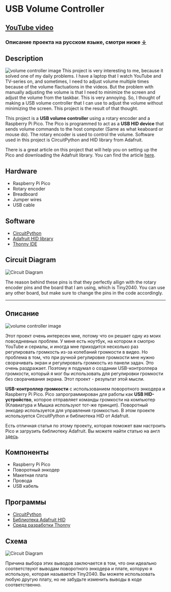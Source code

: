 # USB Volume Controller
## [YouTube video](https://youtu.be/UVcvjTeOUdU?si=tyZUI_Gg2oytaHXO)
### Описание проекта на русском языке, смотри ниже [↓](#%D0%BE%D0%BF%D0%B8%D1%81%D0%B0%D0%BD%D0%B8%D0%B5)

## Description
![volume controller image](usb_controller.jpg)
This project is very interesting to me, because it solved one of my daily problems. I have a laptop that I watch YouTube and TV-series on, and sometimes, I need to adjust volume multiple times because of the volume flactuations in the videos. But the problem with manually adjusting the volume is that I need to minimize the screen and adjust the volume from the taskbar. This is very annoying. So, I thought of making a USB volume controller that I can use to adjust the volume without minimizing the screen. This project is the result of that thought.

This project is a **USB volume controller** using a rotary encoder and a Raspberry Pi Pico. The Pico is programmed to act as a **USB HID device** that sends volume commands to the host computer (Same as what keaboard or mouse do). The rotary encoder is used to control the volume. Software used in this project is CircuitPython and HID library from Adafruit.

There is a great article on this project that will help you on setting up the Pico and downloading the Adafruit library. You can find the article [here](https://www.onetransistor.eu/2021/04/media-keys-rpi-pico-circuitpython.html?sc=1721363204924#c4698244853129018643).

## Hardware
- Raspberry Pi Pico
- Rotary encoder
- Breadboard
- Jumper wires
- USB cable

## Software
- [CircuitPython](https://circuitpython.org/board/raspberry_pi_pico/)
- [Adafruit HID library](https://github.com/adafruit/Adafruit_CircuitPython_HID/releases/tag/6.1.1)
- [Thonny IDE](https://thonny.org/)

## Circuit Diagram
![Circuit Diagram](circuit_diagram.png)

The reason behind these pins is that they perfectly allign with the rotary encoder pins and the board that I am using, which is Tiny2040. You can use any other board, but make sure to change the pins in the code accordingly.

---

## Описание
![volume controller image](usb_controller.jpg)

Этот проект очень интересен мне, потому что он решает одну из моих повседневных проблем. У меня есть ноутбук, на котором я смотрю YouTube и сериалы, и иногда мне приходится несколько раз регулировать громкость из-за колебаний громкости в видео. Но проблема в том, что при ручной регулировке громкости мне нужно сворачивать экран и регулировать громкость из панели задач. Это очень раздражает. Поэтому я подумал о создании USB-контроллера громкости, который я мог бы использовать для регулировки громкости без сворачивания экрана. Этот проект - результат этой мысли.

**USB-контроллер громкости** с использованием поворотного энкодера и Raspberry Pi Pico. Pico запрограммирован для работы как **USB HID-устройство**, которое отправляет команды громкости на компьютер (Клавиатура и Мышка используют тот-же принцип). Поворотный энкодер используется для управления громкостью. В этом проекте используется CircuitPython и библиотека HID от Adafruit.

Есть отличная статья по этому проекту, которая поможет вам настроить Pico и загрузить библиотеку Adafruit. Вы можете найти статью на англ [здесь](https://www.onetransistor.eu/2021/04/media-keys-rpi-pico-circuitpython.html?sc=1721363204924#c4698244853129018643).

## Компоненты
- Raspberry Pi Pico
- Поворотный энкодер
- Макетная плата
- Провода
- USB кабель

## Программы
- [CircuitPython](https://circuitpython.org/board/raspberry_pi_pico/)
- [Библиотека Adafruit HID](https://github.com/adafruit/Adafruit_CircuitPython_HID/releases/tag/6.1.1)
- [Среда разработки Thonny](https://thonny.org/)

## Схема
![Circuit Diagram](circuit_diagram.png)

Причина выбора этих выводов заключается в том, что они идеально соответствуют выводам поворотного энкодера и плате, которую я использую, которая называется Tiny2040. Вы можете использовать любую другую плату, но не забудьте изменить выводы в коде соответственно.
